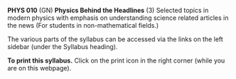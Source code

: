 **PHYS 010** (GN) **Physics Behind the Headlines**  (3) Selected topics in modern physics with emphasis on understanding science related articles in the news (For students in non-mathematical fields.)

The various parts of the syllabus can be accessed via the links on the left sidebar (under the Syllabus heading).

**To print this syllabus.** Click on the print icon in the right corner (while you are on this webpage).
